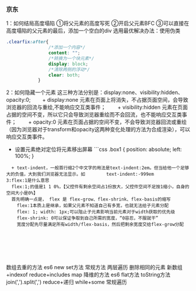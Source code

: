 ### 京东 
1：如何结局高度塌陷
	①将父元素的高度写死
	②开启父元素BFC
	③可以直接在高度塌陷的父元素的最后，添加一个空白的div
选用最优解决办法：使用伪类
```css
.clearfix:after{
				/*添加一个内容*/
				content: "";
				/*转换为一个块元素*/
				display: block;
				/*清除两侧的浮动*/
				clear: both;
			}
 ```
2：如何隐藏一个元素
    这三种方法分别是：display:none、visibility:hidden、opacity:0;
　　+ display:none   元素在页面上将消失，不占据页面空间，会导致浏览器的回流与重绘,不能响应交互类事件；
　　+ visibility:hidden   元素在页面占据的空间不变，所以它只会导致浏览器重绘而不会回流，也不能响应交互类事件；
　　+  opacity:0    元素在页面占据的空间不变，不会导致浏览器回流或重绘（因为浏览器对于transform和opacity这两种变化处理的方法为合成渲染），可以响应交互类事件。
   +  设置元素绝对定位将元素移出屏幕
	```css
	.box1 {
			position: absolute;
			left: 100%;
}
```
  + text-indent，一般首行缩2个中文字的用法是text-indent:2em。但当给他一个足够大的负值，大到我们浏览器无法显示。如        text-indent:-999em
3:flex:1是什么意思
  flex:1;的值是1 1 0%，【父控件有剩余空间占1份放大，父控件空间不足按1缩小，自身的空间大小是0%】
  首先明确一点是， flex 是 flex-grow、flex-shrink、flex-basis的缩写
	flex:1本质上是继承，如果父元素不知道自己有多宽，也就无法给子元素分配
	flex: 1; width: 1px;可以阻止子元素影响当前元素对于width获取的优先级
	flex-shrink: 0可以保证争取到自己所需的宽度，“0容忍，不服就干”
	宽度分配先尽量满足所有width/flex-basis，然后把剩余宽度交给flex-grow分配







`````````````````````````````````````````````````````````````````
数组去重的方法
es6 new set方法
常规方法 两层遍历 删除相同的元素
新数组+indexof
reduce+includes
map
降维的方法
es6 flat方法
toString方法 join(',').split(',')
reduce+递归
while+some 
常规遍历